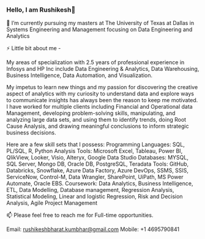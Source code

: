 ### Hello, I am Rushikesh👋
🔭 I’m currently pursuing my masters at The University of Texas at Dallas in Systems Engineering and Management focusing on Data Engineering and Analytics

⚡ Little bit about me -
<!--
**Rushikesh65/Rushikesh65** is a ✨ _special_ ✨ repository because its `README.md` (this file) appears on your GitHub profile.

Here are some ideas to get you started:

- 🔭 I’m currently working on ...
- 🌱 I’m currently learning
- 👯 I’m looking to collaborate on ...
- 🤔 I’m looking for help with ...
- 💬 Ask me about ...
- 📫 How to reach me: ...
- 😄 Pronouns: ...
- ⚡ Fun fact: ...
-->
My areas of specialization with 2.5 years of professional experience in Infosys and HP Inc include Data Engineering & Analytics, Data Warehousing, Business Intelligence, Data Automation, and Visualization. 

My impetus to learn new things and my passion for discovering the creative aspect of analytics with my curiosity to understand data and explore ways to communicate insights has always been the reason to keep me motivated. I have worked for multiple clients including Financial and Operational data Management, developing problem-solving skills, manipulating, and analyzing large data sets, and using them to identify trends, doing Root Cause Analysis, and drawing meaningful conclusions to inform strategic business decisions.

Here are a few skill sets that I possess:
Programming Languages: SQL, PL/SQL, R, Python
Analysis Tools: Microsoft Excel, Tableau, Power BI, QlikView, Looker, Visio, Alteryx, Google Data Studio
Databases: MYSQL, SQL Server, Mongo DB, Oracle DB, PostgreSQL, Teradata
Tools: GitHub, Databricks, Snowflake, Azure Data Factory, Azure DevOps, SSMS, SSIS, ServiceNow, Control-M, Data Wrangler, SharePoint, UiPath, MS Power Automate, Oracle EBS.
Coursework: Data Analytics, Business Intelligence, ETL, Data Modelling, Database management, Regression Analysis, Statistical Modeling, Linear and logistic Regression, Risk and Decision Analysis, Agile Project Management

📫 Please feel free to reach me for Full-time opportunities.

Email: rushikeshbharat.kumbhar@gmail.com
Mobile: +1 4695790841
